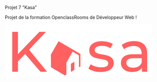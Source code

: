 Projet 7 "Kasa"

Projet de la formation OpenclassRooms de Développeur Web !

![alt text](https://github.com/anom35/projet_7_kasa/blob/master/src/Assets/logo.png)